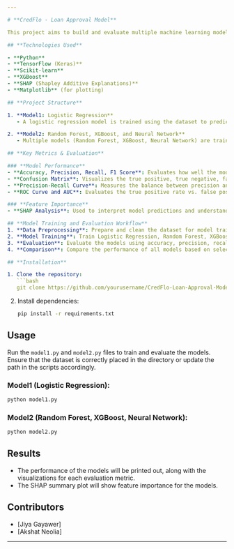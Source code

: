 ```yaml
---

# **CredFlo - Loan Approval Model**

This project aims to build and evaluate multiple machine learning models for loan approval prediction. The goal is to predict whether a loan applicant will be approved or rejected based on various features such as credit history, income, and other personal details.

## **Technologies Used**

- **Python**
- **TensorFlow (Keras)**
- **Scikit-learn**
- **XGBoost**
- **SHAP (Shapley Additive Explanations)**
- **Matplotlib** (for plotting)

## **Project Structure**

1. **Model1: Logistic Regression**  
   - A logistic regression model is trained using the dataset to predict loan approval.

2. **Model2: Random Forest, XGBoost, and Neural Network**  
   - Multiple models (Random Forest, XGBoost, Neural Network) are trained and evaluated to compare performance.

## **Key Metrics & Evaluation**

### **Model Performance**
- **Accuracy, Precision, Recall, F1 Score**: Evaluates how well the model performs on both training and test data.
- **Confusion Matrix**: Visualizes the true positive, true negative, false positive, and false negative predictions.
- **Precision-Recall Curve**: Measures the balance between precision and recall.
- **ROC Curve and AUC**: Evaluates the true positive rate vs. false positive rate, with AUC indicating model performance.

### **Feature Importance**
- **SHAP Analysis**: Used to interpret model predictions and understand which features are most influential in loan approval decisions.

## **Model Training and Evaluation Workflow**
1. **Data Preprocessing**: Prepare and clean the dataset for model training.
2. **Model Training**: Train Logistic Regression, Random Forest, XGBoost, and Neural Network models.
3. **Evaluation**: Evaluate the models using accuracy, precision, recall, F1 score, confusion matrix, ROC-AUC, and SHAP feature importance.
4. **Comparison**: Compare the performance of all models based on selected metrics.

## **Installation**

1. Clone the repository:
   ```bash
   git clone https://github.com/yourusername/CredFlo-Loan-Approval-Model.git
   ```

2. Install dependencies:
   ```bash
   pip install -r requirements.txt
   ```

## **Usage**

Run the `model1.py` and `model2.py` files to train and evaluate the models. Ensure that the dataset is correctly placed in the directory or update the path in the scripts accordingly.

### **Model1 (Logistic Regression)**:
```bash
python model1.py
```

### **Model2 (Random Forest, XGBoost, Neural Network)**:
```bash
python model2.py
```

## **Results**
- The performance of the models will be printed out, along with the visualizations for each evaluation metric.
- The SHAP summary plot will show feature importance for the models.

## **Contributors**
- [Jiya Gayawer]
- [Akshat Neolia]
---
```

